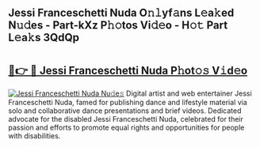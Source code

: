 ## Jessi Franceschetti Nuda O𝚗𝚕yf𝚊ns L𝚎a𝚔ed N𝚞𝚍es - Part-kXz P𝚑𝚘tos Vi𝚍𝚎o - H𝚘𝚝 Part L𝚎a𝚔s 3QdQp

# <h2><a href="http://kf3nj1o.oniu.top/?m=Jessi+Franceschetti+Nuda">🔗👉 🔴 Jessi Franceschetti Nuda P𝚑ot𝚘𝚜 V𝚒d𝚎o</a></h2>

[![Jessi Franceschetti Nuda Nu𝚍e𝚜](https://i.imgur.com/0qMVB7G.gif)](http://kf3nj1o.oniu.top/?m=Jessi+Franceschetti+Nuda)
Digital artist and web entertainer Jessi Franceschetti Nuda, famed for publishing dance and lifestyle material via solo and collaborative dance presentations and brief videos. Dedicated advocate for the disabled Jessi Franceschetti Nuda, celebrated for their passion and efforts to promote equal rights and opportunities for people with disabilities.  
